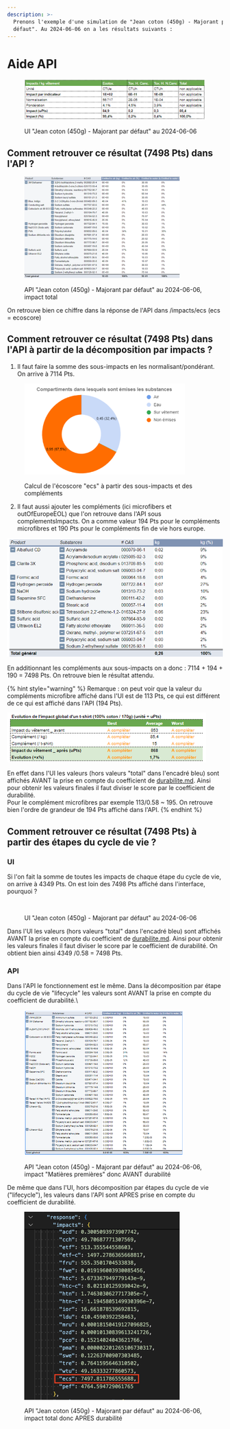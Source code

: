 ```yaml
---
description: >-
  Prenons l'exemple d'une simulation de "Jean coton (450g) - Majorant par
  défaut". Au 2024-06-06 on a les résultats suivants :
---
```


# Aide API

<figure><img src="../.gitbook/assets/image (100).png" alt=""><figcaption><p>UI "Jean coton (450g) - Majorant par défaut" au 2024-06-06</p></figcaption></figure>



## Comment retrouver ce résultat (7498 Pts) dans l'API ?

<figure><img src="../.gitbook/assets/image (102).png" alt="" width="363"><figcaption><p>API "Jean coton (450g) - Majorant par défaut" au 2024-06-06, impact total</p></figcaption></figure>

On retrouve bien ce chiffre dans la réponse de l'API dans /impacts/ecs (ecs = ecoscore)

## Comment retrouver ce résultat  (7498 Pts) dans l'API à partir de la décomposition par impacts ?

1. Il faut faire la somme des sous-impacts en les normalisant/pondérant. On arrive à 7114 Pts.

<figure><img src="../.gitbook/assets/image (103).png" alt="" width="375"><figcaption><p>Calcul de l'écoscore "ecs" à partir des sous-impacts et des compléments</p></figcaption></figure>

2. Il faut aussi ajouter les compléments (ici microfibers et outOfEuropeEOL) que l'on retrouve dans l'API sous complementsImpacts. On a comme valeur 194 Pts pour le compléments microfibres et 190 Pts pour le compléments fin de vie hors europe.

![](<../.gitbook/assets/image (104).png>)

En additionnant les compléments aux sous-impacts on a donc : 7114 + 194 + 190 = 7498 Pts. On retrouve bien le résultat attendu.

{% hint style="warning" %}
Remarque : on peut voir que la valeur du compléments microfibre affiché dans l'UI est de 113 Pts, ce qui est différent de ce qui est affiché dans l'API (194 Pts).

<img src="../.gitbook/assets/image (99).png" alt="" data-size="original">



En effet dans l'UI les valeurs (hors valeurs "total" dans l'encadré bleu) sont affichés AVANT la prise en compte du coefficient de  [durabilite.md](durabilite.md "mention"). Ainsi pour obtenir les valeurs finales il faut diviser le score par le coefficient de durabilité. \
Pour le complément microfibres par exemple 113/0.58 \~ 195. On retrouve bien l'ordre de grandeur de 194 Pts affiché dans l'API.
{% endhint %}

## Comment retrouver ce résultat  (7498 Pts) à partir des étapes du cycle de vie ?

### UI

Si l'on fait la somme de toutes les impacts de chaque étape du cycle de vie, on arrive à 4349 Pts. On est loin des 7498 Pts affiché dans l'interface, pourquoi ?

<figure><img src="../.gitbook/assets/sigmadiff.png" alt=""><figcaption><p>UI "Jean coton (450g) - Majorant par défaut" au 2024-06-06</p></figcaption></figure>

Dans l'UI les valeurs (hors valeurs "total" dans l'encadré bleu) sont affichés AVANT la prise en compte du coefficient de  [durabilite.md](durabilite.md "mention"). Ainsi pour obtenir les valeurs finales il faut diviser le score par le coefficient de durabilité. On obtient bien ainsi 4349 /0.58 = 7498 Pts.

### API

Dans l'API le fonctionnement est le même. Dans la décomposition par étape du cycle de vie "lifecycle" les valeurs sont AVANT la prise en compte du coefficient de durabilité.\


<figure><img src="../.gitbook/assets/image (109).png" alt="" width="371"><figcaption><p>API "Jean coton (450g) - Majorant par défaut" au 2024-06-06, impact "Matières premières" donc AVANT durabilité</p></figcaption></figure>

De même que dans l'UI, hors décomposition par étapes du cycle de vie ("lifecycle"), les valeurs dans l'API sont APRES prise en compte du coefficient de durabilité.&#x20;

<figure><img src="../.gitbook/assets/image (3) (1) (1).png" alt="" width="363"><figcaption><p>API "Jean coton (450g) - Majorant par défaut" au 2024-06-06, impact total donc APRES durabilité</p></figcaption></figure>
